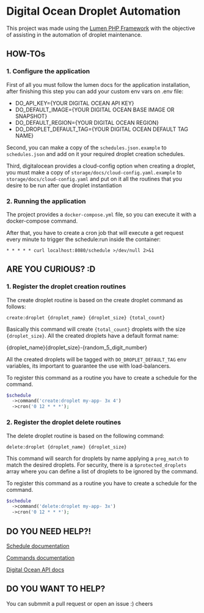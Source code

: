 # Digital Ocean Droplet Automation

This project was made using the [Lumen PHP Framework](https://lumen.laravel.com/docs) with the objective of assisting in the automation of droplet maintenance.

## HOW-TOs

### 1. Configure the application

First of all you must follow the lumen docs for the application installation, after finishing this step you can add your custom env vars on .env file:

- DO_API_KEY={YOUR DIGITAL OCEAN API KEY}
- DO_DEFAULT_IMAGE={YOUR DIGITAL OCEAN BASE IMAGE OR SNAPSHOT}
- DO_DEFAULT_REGION={YOUR DIGITAL OCEAN REGION}
- DO_DROPLET_DEFAULT_TAG={YOUR DIGITAL OCEAN DEFAULT TAG NAME}

Second, you can make a copy of the ```schedules.json.example``` to ```schedules.json``` and add on it your required droplet creation schedules.

Third, digitalocean provides a cloud-config option when creating a droplet, you must make a copy of ```storage/docs/cloud-config.yaml.example``` to ```storage/docs/cloud-config.yaml``` and put on it all the routines that you desire to be run after que droplet instantiation


### 2. Running the application

The project provides a ```docker-compose.yml``` file, so you can execute it with a docker-compose command.

After that, you have to create a cron job that will execute a get request every minute to trigger the schedule:run inside the container:

```
* * * * * curl localhost:8080/schedule >/dev/null 2>&1
```

## ARE YOU CURIOUS? :D

### 1. Register the droplet creation routines

The create droplet routine is based on the create droplet command as follows:

```create:droplet {droplet_name} {droplet_size} {total_count}```

Basically this command will create ```{total_count}``` droplets with the size ```{droplet_size}```. All the created droplets have a default format name:

{droplet_name}{droplet_size}-{random_5_digit_number}

All the created droplets will be tagged with ```DO_DROPLET_DEFAULT_TAG``` env variables, its important to guarantee the use with load-balancers.

To register this command as a routine you have to create a schedule for the command.

```php
$schedule
  ->command('create:droplet my-app- 3x 4')
  ->cron('0 12 * * *');
```

### 2. Register the droplet delete routines

The delete droplet routine is based on the following command:

```delete:droplet {droplet_name} {droplet_size}```

This command will search for droplets by name applying a ```preg_match``` to match the desired droplets. For security, there is a ```$protected_droplets``` array where you can define a list of droplets to be ignored by the command.

To register this command as a routine you have to create a schedule for the command.

```php
$schedule
  ->command('delete:droplet my-app- 3x')
  ->cron('0 12 * * *');
```

## DO YOU NEED HELP?!

[Schedule documentation](https://laravel.com/docs/5.8/scheduling#scheduling-artisan-commands)

[Commands documentation](https://laravel.com/docs/5.8/artisan#writing-commands)

[Digital Ocean API docs](https://developers.digitalocean.com/documentation/v2/)


## DO YOU WANT TO HELP?

You can submmit a pull request or open an issue :) cheers

